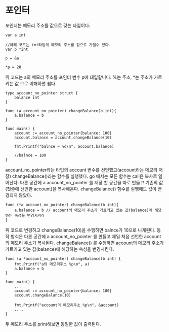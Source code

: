 # 포인터

포인터는 메모리 주소를 값으로 갖는 타입이다.

    var a int

    //아래 코드는 int타입의 메모리 주소를 값으로 가질수 있다.
    var p *int

    p = &a  

    *p = 20

위 코드는 a의 메모리 주소를 포인터 변수 p에 대입합니다. %는 주소, *는 주소가 가르키는 값 으로 이해하면 쉽다.




    type account_no_pointer struct {
        balance int
    }

    func (a account_no_pointer) changeBalance(b int){
        a.balance = b
    }

    func main() {
        account := account_no_pointer{balance: 100}
        account.balance = account.changeBalance(10)

        fmt.Printf("balnce = %d\n", account.balance)

        //balnce = 100
    }

account_no_pointer라는 타입의 account 변수를 선언했고(account라는 메모리 저장) changeBalance()라는 함수를 실행했다. go 에서는 모든 함수는 call은 복사로 일어난다. 다른 공간에 a account_no_pointer 를 저장 할 공간을 따로 만들고 기존의 값(첫줄에 선언한 account)을 복사해온다. changeBalance() 함수를 실행해도 값이 변경되지 않았다. 

    func (*a account_no_pointer) changeBalance(b int){
        a.balance = b // account의 메모리 주소가 가르키고 있는 값(balance)에 해당하는 속성을 변경시켜라
    }

위 코드로 변경하고 changeBalance(10)을 수행하면 balnce가 10으로 나게된다. 동작 방식은 다른 공간에 a account_no_pointer 를 만들고  제일 처음 선언한 account의 메모리 주소가 복사된다. changeBalance() 를 수행하면 account의 메모리 주소가 가르키고 있는 값(balance)에 해당하는 속성을 변경시킨다.

    func (a *account_no_pointer) changeBalance(b int) {
        fmt.Printf("a의 메모리주소 %p\n", a)
        a.balance = b
    }

    func main() {
        ...
        account := account_no_pointer{balance: 100}
        account.changeBalance(10)

        fmt.Printf("account의 메모리주소 %p\n", &account)
        ....
    }

두 메모리 주소를 print해보면 동일한 값이 출력된다.